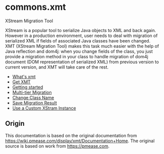 # commons.xmt
XStream Migration Tool

XStream is a popular tool to serialize Java objects to XML and back again. However in a production environment, 
user needs to deal with migration of serialized XML if fields of associated Java classes have been changed. 
XMT (XStream Migration Tool) makes this task much easier with the help of Java reflection and dom4j: when you 
change fields of the class, you just provide a migration method in your class to handle migration of dom4j 
document (DOM representation of serialized XML) from previous version to current version, and XMT will take 
care of the rest.

- [What's xmt](src/site/markdown/whats-xmt.md)
- [Get XMT](src/site/markdown/get-xmt.md)
- [Getting started](src/site/markdown/getting-started.md)
- [Multi-tier Migration](src/site/markdown/multitier-migration.md)
- [Change Class Name](src/site/markdown/change-class-name.md)
- [Save Migration Result](src/site/markdown/save-migration-result.md)
- [Use a Custom XStram Instance](src/site/markdown/custom-xstream-instance.md)

## Origin
This documentation is based on the original documentation from <https://wiki.pmease.com/display/xmt/Documentation+Home>. 
The original source is based on work from <https://pmease.com>.
